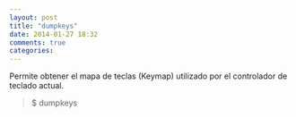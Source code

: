 ```yaml
---
layout: post
title: "dumpkeys"
date: 2014-01-27 18:32
comments: true
categories: 
---
```

Permite obtener el mapa de teclas (Keymap) utilizado por el controlador de teclado actual.

>$ dumpkeys

